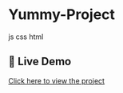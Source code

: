 # Yummy-Project
js css html 
## 🔗 Live Demo  
[Click here to view the project](https://weammahmous00.github.io/Yummy-Project/)
